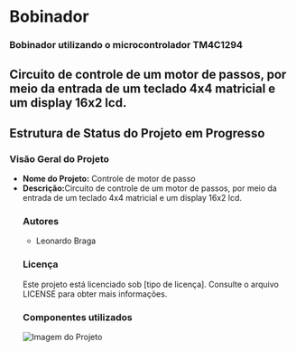# Bobinador

<!DOCTYPE html>
<html>
<head>
  <meta charset="UTF-8">
 
</head>
<body>
  <h3>Bobinador utilizando o microcontrolador TM4C1294</h3>

  <h2>Circuito de controle de um motor de passos, por meio da entrada de um teclado 4x4 matricial e um display 16x2 lcd.</h2>
  

  <h2>Estrutura de Status do Projeto em Progresso</h2>

  <h3>Visão Geral do Projeto</h3>
  <ul>
    <li><strong>Nome do Projeto:</strong> Controle de motor de passo</li>
    <li><strong>Descrição:</strong>Circuito de controle de um motor de passos, por meio da entrada de um teclado 4x4 matricial e um display 16x2 lcd. </li
  </ul>
  <h3>Autores</h3>
  <ul>
    <li>Leonardo Braga</li>
  </ul>

  <h3>Licença</h3>
  <p>Este projeto está licenciado sob [tipo de licença]. Consulte o arquivo LICENSE para obter mais informações.</p>

  <h3>Componentes utilizados</h3>
  <img src="caminho/para/imagem.jpg" alt="Imagem do Projeto">
</body>
</html>
